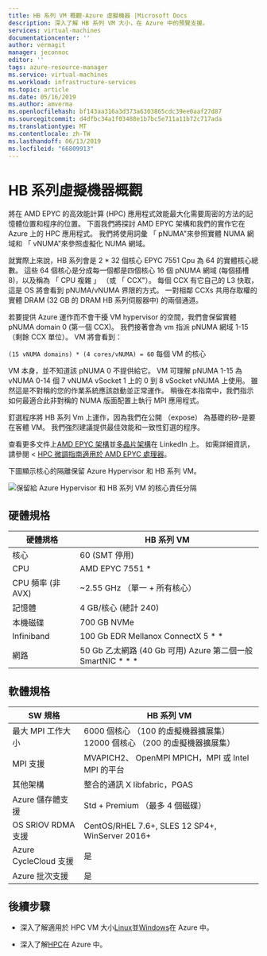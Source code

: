 ```yaml
---
title: HB 系列 VM 概觀-Azure 虛擬機器 |Microsoft Docs
description: 深入了解 HB 系列 VM 大小，在 Azure 中的預覽支援。
services: virtual-machines
documentationcenter: ''
author: vermagit
manager: jeconnoc
editor: ''
tags: azure-resource-manager
ms.service: virtual-machines
ms.workload: infrastructure-services
ms.topic: article
ms.date: 05/16/2019
ms.author: amverma
ms.openlocfilehash: bf143aa316a3d373a6303865cdc39ee0aaf27d87
ms.sourcegitcommit: d4dfbc34a1f03488e1b7bc5e711a11b72c717ada
ms.translationtype: MT
ms.contentlocale: zh-TW
ms.lasthandoff: 06/13/2019
ms.locfileid: "66809913"
---
```

# <a name="hb-series-virtual-machines-overview"></a>HB 系列虛擬機器概觀

將在 AMD EPYC 的高效能計算 (HPC) 應用程式效能最大化需要周密的方法的記憶體位置和程序的位置。 下面我們將探討 AMD EPYC 架構和我們的實作它在 Azure 上的 HPC 應用程式。 我們將使用詞彙 「 pNUMA"來參照實體 NUMA 網域和 「 vNUMA"來參照虛擬化 NUMA 網域。

就實際上來說，HB 系列會是 2 * 32 個核心 EPYC 7551 Cpu 為 64 的實體核心總數。 這些 64 個核心是分成每一個都是四個核心 16 個 pNUMA 網域 (每個插槽 8)，以及稱為 「 CPU 複雜 」 （或 「 CCX"）。 每個 CCX 有它自己的 L3 快取，這是 OS 將會看到 pNUMA/vNUMA 界限的方式。 一對相鄰 CCXs 共用存取權的實體 DRAM (32 GB 的 DRAM HB 系列伺服器中) 的兩個通道。

若要提供 Azure 運作而不會干擾 VM hypervisor 的空間，我們會保留實體 pNUMA domain 0 (第一個 CCX)。 我們接著會為 vm 指派 pNUMA 網域 1-15 （剩餘 CCX 單位）。 VM 將會看到：

`(15 vNUMA domains) * (4 cores/vNUMA) = 60` 每個 VM 的核心

VM 本身，並不知道該 pNUMA 0 不提供給它。 VM 可理解 pNUMA 1-15 為 vNUMA 0-14 個 7 vNUMA vSocket 1 上的 0 到 8 vSocket vNUMA 上使用。 雖然這是不對稱的您的作業系統應該啟動並正常運作。 稍後在本指南中，我們指示如何最適合此非對稱的 NUMA 版面配置上執行 MPI 應用程式。

釘選程序將 HB 系列 Vm 上運作，因為我們在公開 （expose） 為基礎的矽-是要在客體 VM。 我們強烈建議提供最佳效能和一致性釘選的程序。

查看更多文件上[AMD EPYC 架構](https://bit.ly/2Epv3kC)並[多晶片架構](https://bit.ly/2GpQIMb)在 LinkedIn 上。 如需詳細資訊，請參閱 < [HPC 微調指南適用於 AMD EPYC 處理器](https://bit.ly/2T3AWZ9)。

下圖顯示核心的隔離保留 Azure Hypervisor 和 HB 系列 VM。

![保留給 Azure Hypervisor 和 HB 系列 VM 的核心責任分隔](./media/hb-series-overview/segregation-cores.png)

## <a name="hardware-specifications"></a>硬體規格

| 硬體規格                | HB 系列 VM                     |
|----------------------------------|----------------------------------|
| 核心                            | 60 (SMT 停用)                |
| CPU                              | AMD EPYC 7551 *                   |
| CPU 頻率 (非 AVX)          | ~2.55 GHz （單一 + 所有核心）   |
| 記憶體                           | 4 GB/核心 (總計 240)            |
| 本機磁碟                       | 700 GB NVMe                      |
| Infiniband                       | 100 Gb EDR Mellanox ConnectX 5 * * |
| 網路                          | 50 Gb 乙太網路 (40 Gb 可用) Azure 第二個一般 SmartNIC * * * |

## <a name="software-specifications"></a>軟體規格

| SW 規格           |HB 系列 VM           |
|-----------------------------|-----------------------|
| 最大 MPI 工作大小            | 6000 個核心 （100 的虛擬機器擴展集） 12000 個核心 （200 的虛擬機器擴展集）  |
| MPI 支援                 | MVAPICH2、 OpenMPI MPICH，MPI 或 Intel MPI 的平台  |
| 其他架構       | 整合的通訊 X libfabric，PGAS |
| Azure 儲存體支援       | Std + Premium （最多 4 個磁碟） |
| OS SRIOV RDMA 支援   | CentOS/RHEL 7.6+, SLES 12 SP4+, WinServer 2016+  |
| Azure CycleCloud 支援    | 是                         |
| Azure 批次支援         | 是                         |

## <a name="next-steps"></a>後續步驟

* 深入了解適用於 HPC VM 大小[Linux](https://docs.microsoft.com/azure/virtual-machines/linux/sizes-hpc)並[Windows](https://docs.microsoft.com/azure/virtual-machines/windows/sizes-hpc)在 Azure 中。

* 深入了解[HPC](https://docs.microsoft.com/azure/architecture/topics/high-performance-computing/)在 Azure 中。
